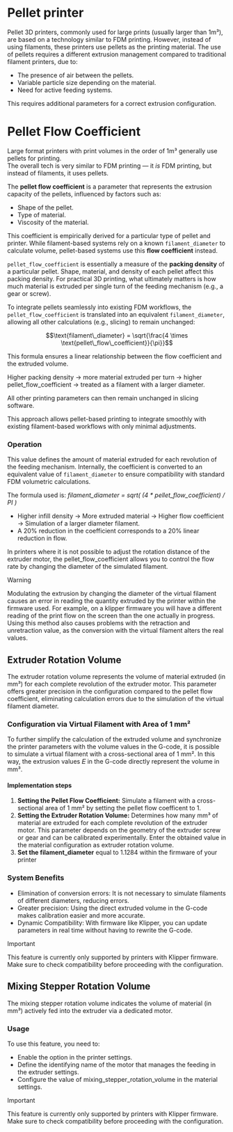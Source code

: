 # Pellet printer
Pellet 3D printers, commonly used for large prints (usually larger than 1m³), are based on a technology similar to FDM printing. However, instead of using filaments, these printers use pellets as the printing material.
The use of pellets requires a different extrusion management compared to traditional filament printers, due to:

- The presence of air between the pellets.
- Variable particle size depending on the material.
- Need for active feeding systems.

This requires additional parameters for a correct extrusion configuration.

# Pellet Flow Coefficient
Large format printers with print volumes in the order of 1m³ generally use pellets for printing.  
The overall tech is very similar to FDM printing — it *is* FDM printing, but instead of filaments, it uses pellets.

The **pellet flow coefficient** is a parameter that represents the extrusion capacity of the pellets, influenced by factors such as:

- Shape of the pellet.
- Type of material.
- Viscosity of the material.

This coefficient is empirically derived for a particular type of pellet and printer. While filament-based systems rely on a known `filament_diameter` to calculate volume, pellet-based systems use this **flow coefficient** instead.

`pellet_flow_coefficient` is essentially a measure of the **packing density** of a particular pellet. Shape, material, and density of each pellet affect this packing density. For practical 3D printing, what ultimately matters is how much material is extruded per single turn of the feeding mechanism (e.g., a gear or screw).

To integrate pellets seamlessly into existing FDM workflows, the `pellet_flow_coefficient` is translated into an equivalent `filament_diameter`, allowing all other calculations (e.g., slicing) to remain unchanged:

```math
\text{filament\_diameter} = \sqrt{\frac{4 \times \text{pellet\_flow\_coefficient}}{\pi}}
```
This formula ensures a linear relationship between the flow coefficient and the extruded volume.

Higher packing density → more material extruded per turn → higher pellet_flow_coefficient → treated as a filament with a larger diameter.

All other printing parameters can then remain unchanged in slicing software.

This approach allows pellet-based printing to integrate smoothly with existing filament-based workflows with only minimal adjustments.

### Operation
This value defines the amount of material extruded for each revolution of the feeding mechanism. Internally, the coefficient is converted to an equivalent value of `filament_diameter` to ensure compatibility with standard FDM volumetric calculations.

The formula used is: *filament_diameter = sqrt( (4 \* pellet_flow_coefficient) / PI )*

- Higher infill density → More extruded material → Higher flow coefficient → Simulation of a larger diameter filament.
- A 20% reduction in the coefficient corresponds to a 20% linear reduction in flow.

In printers where it is not possible to adjust the rotation distance of the extruder motor, the pellet_flow_coefficient allows you to control the flow rate by changing the diameter of the simulated filament.

> [!WARNING]
> Modulating the extrusion by changing the diameter of the virtual filament causes an error in reading the quantity extruded by the printer within the firmware used.
> For example, on a klipper firmware you will have a different reading of the print flow on the screen than the one actually in progress.
> Using this method also causes problems with the retraction and unretraction value, as the conversion with the virtual filament alters the real values.

## Extruder Rotation Volume
The extruder rotation volume represents the volume of material extruded (in mm³) for each complete revolution of the extruder motor. This parameter offers greater precision in the configuration compared to the pellet flow coefficient, eliminating calculation errors due to the simulation of the virtual filament diameter.

### Configuration via Virtual Filament with Area of ​​1 mm²
To further simplify the calculation of the extruded volume and synchronize the printer parameters with the volume values ​​in the G-code, it is possible to simulate a virtual filament with a cross-sectional area of ​​1 mm². In this way, the extrusion values ​​𝐸 in the G-code directly represent the volume in mm³.

#### Implementation steps
1. **Setting the Pellet Flow Coefficient:** Simulate a filament with a cross-sectional area of ​​1 mm² by setting the pellet flow coefficent to 1.
2. **Setting the Extruder Rotation Volume:** Determines how many mm³ of material are extruded for each complete revolution of the extruder motor. This parameter depends on the geometry of the extruder screw or gear and can be calibrated experimentally.
Enter the obtained value in the material configuration as extruder rotation volume.
3. **Set the filament_diameter** equal to 1.1284 within the firmware of your printer

### System Benefits
- Elimination of conversion errors: It is not necessary to simulate filaments of different diameters, reducing errors.
- Greater precision: Using the direct extruded volume in the G-code makes calibration easier and more accurate.
- Dynamic Compatibility: With firmware like Klipper, you can update parameters in real time without having to rewrite the G-code.

> [!IMPORTANT]
> This feature is currently only supported by printers with Klipper firmware. Make sure to check compatibility before proceeding with the configuration.

## Mixing Stepper Rotation Volume
The mixing stepper rotation volume indicates the volume of material (in mm³) actively fed into the extruder via a dedicated motor.

### Usage
To use this feature, you need to:

- Enable the option in the printer settings.
- Define the identifying name of the motor that manages the feeding in the extruder settings.
- Configure the value of mixing_stepper_rotation_volume in the material settings.

> [!IMPORTANT]
> This feature is currently only supported by printers with Klipper firmware. Make sure to check compatibility before proceeding with the configuration.
